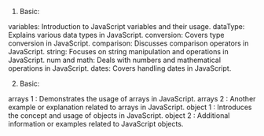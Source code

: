 1) Basic:
   
variables: Introduction to JavaScript variables and their usage.
dataType: Explains various data types in JavaScript.
conversion: Covers type conversion in JavaScript.
comparison: Discusses comparison operators in JavaScript.
string: Focuses on string manipulation and operations in JavaScript.
num and math: Deals with numbers and mathematical operations in JavaScript.
dates: Covers handling dates in JavaScript.

2) Basic:
   
arrays 1 : Demonstrates the usage of arrays in JavaScript.
arrays 2 : Another example or explanation related to arrays in JavaScript.
object 1 : Introduces the concept and usage of objects in JavaScript.
object 2 : Additional information or examples related to JavaScript objects.
